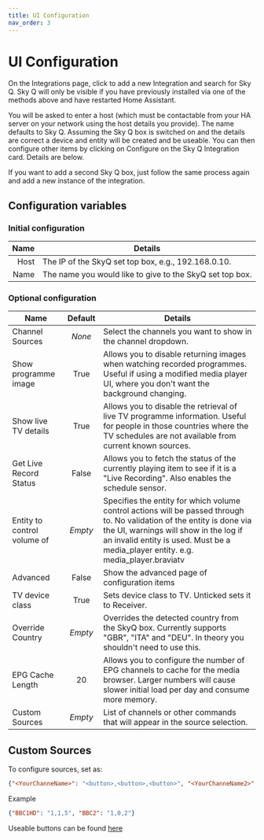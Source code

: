 ```yaml
---
title: UI Configuration
nav_order: 3
---
```


# UI Configuration

On the Integrations page, click to add a new Integration and search for Sky Q. Sky Q will only be visible if you have previously installed via one of the methods above and have restarted Home Assistant.

You will be asked to enter a host (which must be contactable from your HA server on your network using the host details you provide). The name defaults to Sky Q. Assuming the Sky Q box is switched on and the details are correct a device and entity will be created and be useable. You can then configure other items by clicking on Configure on the Sky Q Integration card. Details are below.

If you want to add a second Sky Q box, just follow the same process again and add a new instance of the integration.

## Configuration variables

### Initial configuration

| **Name**                           | **Details** |
|-----------------------------------:|-------------|
| Host                               | The IP of the SkyQ set top box, e.g., 192.168.0.10. |
| Name                               | The name you would like to give to the SkyQ set top box. |

### Optional configuration

| **Name**                            | **Default** | **Details** |
|-----------------------------------|:-----------:|-------------|
| Channel Sources                   |     _None_  | Select the channels you want to show in the channel dropdown. |
| Show programme image            | True        | Allows you to disable returning images when watching recorded programmes. Useful if using a modified media player UI, where you don't want the background changing. |
| Show live TV details           | True        | Allows you to disable the retrieval of live TV programme information. Useful for people in those countries where the TV schedules are not available from current known sources. |
| Get Live Record Status           | False       | Allows you to fetch the status of the currently playing item to see if it is a "Live Recording". Also enables the schedule sensor. |
| Entity to control volume of | _Empty_     | Specifies the entity for which volume control actions will be passed through to. No validation of the entity is done via the UI, warnings will show in the log if an invalid entity is used. Must be a media_player entity. e.g. media_player.braviatv|
| Advanced                         | False       | Show the advanced page of configuration items |
| TV device class   | True    | Sets device class to TV. Unticked sets it to Receiver. |
| Override Country | _Empty_     | Overrides the detected country from the SkyQ box. Currently supports "GBR", "ITA" and "DEU". In theory you shouldn't need to use this. |
| EPG Cache Length               | 20           |Allows you to configure the number of EPG channels to cache for the media browser. Larger numbers will cause slower initial load per day and consume more memory. |
| Custom Sources                    |  _Empty_    | List of channels or other commands that will appear in the source selection. |

## Custom Sources

To configure sources, set as:

```json
{"<YourChanneName>": "<button>,<button>,<button>", "<YourChanneName2>": "<button>,<button>,<button>"}.
```
Example
```json
{"BBC1HD": "1,1,5", "BBC2": "1,0,2"}
```
Useable buttons can be found [here](./buttons.md)

